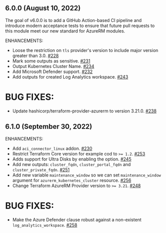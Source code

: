 ## 6.0.0 (August 10, 2022)

The goal of v6.0.0 is to add a GitHub Action-based CI pipeline and introduce modern acceptance tests to ensure that future pull requests to this module meet our new standard for AzureRM modules.

ENHANCEMENTS:

* Loose the restriction on `tls` provider's version to include major version greater than 3.0. [#228](https://github.com/Azure/terraform-azurerm-aks/issues/228)
* Mark some outputs as sensitive. [#231](https://github.com/Azure/terraform-azurerm-aks/pull/231)
* Output Kubernetes Cluster Name. [#234](https://github.com/Azure/terraform-azurerm-aks/pull/234)
* Add Microsoft Defender support. [#232](https://github.com/Azure/terraform-azurerm-aks/pull/232)
* Add outputs for created Log Analytics workspace. [#243](https://github.com/Azure/terraform-azurerm-aks/pull/243)

# BUG FIXES:

* Update hashicorp/terraform-provider-azurerm to version 3.21.0. [#238](https://github.com/Azure/terraform-azurerm-aks/pull/238)

## 6.1.0 (September 30, 2022)

ENHANCEMENTS:

* Add `aci_connector_linux` addon. [#230](https://github.com/Azure/terraform-azurerm-aks/pull/230)
* Restrict Terraform Core version for example cod to `>= 1.2`. [#253](https://github.com/Azure/terraform-azurerm-aks/pull/253)
* Adds support for Ultra Disks by enabling the option. [#245](https://github.com/Azure/terraform-azurerm-aks/pull/245)
* Add new outputs: `cluster_fqdn`, `cluster_portal_fqdn` and `cluster_private_fqdn`. [#251](https://github.com/Azure/terraform-azurerm-aks/pull/245)
* Add new variable `maintenance_window` so we can set `maintenance_window` argument for `azurerm_kubernetes_cluster` resource. [#256](https://github.com/Azure/terraform-azurerm-aks/pull/245)
* Change Terraform AzureRM Provider version to `>= 3.21`. [#248](https://github.com/Azure/terraform-azurerm-aks/pull/248)

# BUG FIXES:

* Make the Azure Defender clause robust against a non-existent `log_analytics_workspace`. [#258](https://github.com/Azure/terraform-azurerm-aks/pull/258)
